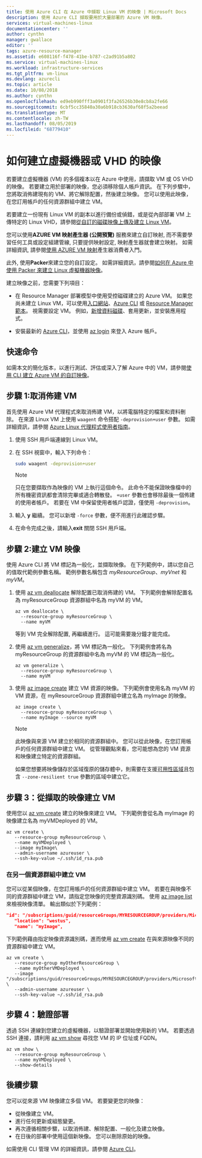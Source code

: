 ```yaml
---
title: 使用 Azure CLI 在 Azure 中擷取 Linux VM 的映像 | Microsoft Docs
description: 使用 Azure CLI 擷取要用於大量部署的 Azure VM 映像。
services: virtual-machines-linux
documentationcenter: ''
author: cynthn
manager: gwallace
editor: ''
tags: azure-resource-manager
ms.assetid: e608116f-f478-41be-b787-c2ad91b5a802
ms.service: virtual-machines-linux
ms.workload: infrastructure-services
ms.tgt_pltfrm: vm-linux
ms.devlang: azurecli
ms.topic: article
ms.date: 10/08/2018
ms.author: cynthn
ms.openlocfilehash: ed9eb990fff3a0901f3fa26526b30e8cb8a2fe66
ms.sourcegitcommit: 6cbf5cc35840a30a6b918cb3630af68f5a2beead
ms.translationtype: MT
ms.contentlocale: zh-TW
ms.lasthandoff: 08/05/2019
ms.locfileid: "68779410"
---
```

# <a name="how-to-create-an-image-of-a-virtual-machine-or-vhd"></a>如何建立虛擬機器或 VHD 的映像

<!-- generalize, image - extended version of the tutorial-->

若要建立虛擬機器 (VM) 的多個複本以在 Azure 中使用，請擷取 VM 或 OS VHD 的映像。 若要建立用於部署的映像，您必須移除個人帳戶資訊。 在下列步驟中，您將取消佈建現有的 VM、將它解除配置，然後建立映像。 您可以使用此映像，在您訂用帳戶的任何資源群組中建立 VM。

若要建立一份現有 Linux VM 的副本以進行備份或偵錯，或是從內部部署 VM 上傳特定的 Linux VHD，請參閱[從自訂的磁碟映像上傳及建立 Linux VM](upload-vhd.md)。  

您可以使用**AZURE VM 映射產生器 (公開預覽)** 服務來建立自訂映射, 而不需要學習任何工具或設定組建管線, 只要提供映射設定, 映射產生器就會建立映射。 如需詳細資訊, 請參閱[使用 AZURE VM 映射](https://docs.microsoft.com/azure/virtual-machines/linux/image-builder-overview)產生器消費者入門。

此外, 使用**Packer**來建立您的自訂設定。 如需詳細資訊，請參閱[如何在 Azure 中使用 Packer 來建立 Linux 虛擬機器映像](build-image-with-packer.md)。

建立映像之前，您需要下列項目：

* 在 Resource Manager 部署模型中使用受控磁碟建立的 Azure VM。 如果您尚未建立 Linux VM，可以使用[入口網站](quick-create-portal.md)、[Azure CLI](quick-create-cli.md) 或 [Resource Manager 範本](create-ssh-secured-vm-from-template.md)。 視需要設定 VM。 例如，[新增資料磁碟](add-disk.md)、套用更新，並安裝應用程式。 

* 安裝最新的 [Azure CLI](/cli/azure/install-az-cli2)，並使用 [az login](/cli/azure/reference-index#az-login) 來登入 Azure 帳戶。

## <a name="quick-commands"></a>快速命令

如需本文的簡化版本，以進行測試、評估或深入了解 Azure 中的 VM，請參閱[使用 CLI 建立 Azure VM 的自訂映像](tutorial-custom-images.md)。


## <a name="step-1-deprovision-the-vm"></a>步驟 1:取消佈建 VM
首先使用 Azure VM 代理程式來取消佈建 VM，以將電腦特定的檔案和資料刪除。 在來源 Linux VM 上使用 `waagent` 命令搭配 `-deprovision+user` 參數。 如需詳細資訊，請參閱 [Azure Linux 代理程式使用者指南](../extensions/agent-linux.md)。

1. 使用 SSH 用戶端連線到 Linux VM。
2. 在 SSH 視窗中，輸入下列命令：
   
    ```bash
    sudo waagent -deprovision+user
    ```
   > [!NOTE]
   > 只在您要擷取作為映像的 VM 上執行這個命令。 此命令不能保證映像檔中的所有機密資訊都會清除完畢或適合轉散發。 `+user` 參數也會移除最後一個佈建的使用者帳戶。 若要在 VM 中保留使用者帳戶認證，僅使用 `-deprovision`。
 
3. 輸入 **y** 繼續。 您可以新增 `-force` 參數，便不用進行此確認步驟。
4. 在命令完成之後，請輸入**exit** 關閉 SSH 用戶端。

## <a name="step-2-create-vm-image"></a>步驟 2:建立 VM 映像
使用 Azure CLI 將 VM 標記為一般化，並擷取映像。 在下列範例中，請以您自己的值取代範例參數名稱。 範例參數名稱包含 *myResourceGroup*、*myVnet* 和 *myVM*。

1. 使用 [az vm deallocate](/cli/azure/vm) 解除配置已取消佈建的 VM。 下列範例會解除配置名為 myResourceGroup 資源群組中名為 myVM 的 VM。  
   
    ```azurecli
    az vm deallocate \
      --resource-group myResourceGroup \
      --name myVM
    ```
    
    等到 VM 完全解除配置, 再繼續進行。 這可能需要幾分鐘才能完成。

2. 使用 [az vm generalize](/cli/azure/vm)，將 VM 標記為一般化。 下列範例會將名為 myResourceGroup 的資源群組中名為 myVM 的 VM 標記為一般化。
   
    ```azurecli
    az vm generalize \
      --resource-group myResourceGroup \
      --name myVM
    ```

3. 使用 [az image create](/cli/azure/image#az-image-create) 建立 VM 資源的映像。 下列範例會使用名為 myVM 的 VM 資源，在 myResourceGroup 資源群組中建立名為 myImage 的映像。
   
    ```azurecli
    az image create \
      --resource-group myResourceGroup \
      --name myImage --source myVM
    ```
   
   > [!NOTE]
   > 此映像與來源 VM 建立於相同的資源群組中。 您可以從此映像，在您訂用帳戶的任何資源群組中建立 VM。 從管理觀點來看，您可能想為您的 VM 資源和映像建立特定的資源群組。
   >
   > 如果您想要將映像儲存於區域復原的儲存體中，則需要在支援[可用性區域](../../availability-zones/az-overview.md)且包含 `--zone-resilient true` 參數的區域中建立它。

## <a name="step-3-create-a-vm-from-the-captured-image"></a>步驟 3：從擷取的映像建立 VM
使用您以 [az vm create](/cli/azure/vm) 建立的映像來建立 VM。 下列範例會從名為 myImage 的映像建立名為 myVMDeployed 的 VM。

```azurecli
az vm create \
   --resource-group myResourceGroup \
   --name myVMDeployed \
   --image myImage\
   --admin-username azureuser \
   --ssh-key-value ~/.ssh/id_rsa.pub
```

### <a name="creating-the-vm-in-another-resource-group"></a>在另一個資源群組中建立 VM 

您可以從某個映像，在您訂用帳戶的任何資源群組中建立 VM。 若要在與映像不同的資源群組中建立 VM，請指定您映像的完整資源識別碼。 使用 [az image list](/cli/azure/image#az-image-list) 來檢視映像清單。 輸出類似於下列範例：

```json
"id": "/subscriptions/guid/resourceGroups/MYRESOURCEGROUP/providers/Microsoft.Compute/images/myImage",
   "location": "westus",
   "name": "myImage",
```

下列範例藉由指定映像資源識別碼，進而使用 [az vm create](/cli/azure/vm#az-vm-create) 在與來源映像不同的資源群組中建立 VM。

```azurecli
az vm create \
   --resource-group myOtherResourceGroup \
   --name myOtherVMDeployed \
   --image "/subscriptions/guid/resourceGroups/MYRESOURCEGROUP/providers/Microsoft.Compute/images/myImage" \
   --admin-username azureuser \
   --ssh-key-value ~/.ssh/id_rsa.pub
```


## <a name="step-4-verify-the-deployment"></a>步驟 4：驗證部署

透過 SSH 連線到您建立的虛擬機器，以驗證部署並開始使用新的 VM。 若要透過 SSH 連接，請利用 [az vm show](/cli/azure/vm#az-vm-show) 尋找您 VM 的 IP 位址或 FQDN。

```azurecli
az vm show \
   --resource-group myResourceGroup \
   --name myVMDeployed \
   --show-details
```

## <a name="next-steps"></a>後續步驟
您可以從來源 VM 映像建立多個 VM。 若要變更您的映像： 

- 從映像建立 VM。
- 進行任何更新或組態變更。
- 再次遵循相關步驟，以取消佈建、解除配置、一般化及建立映像。
- 在日後的部署中使用這個新映像。 您可以刪除原始的映像。

如需使用 CLI 管理 VM 的詳細資訊，請參閱 [Azure CLI](/cli/azure)。
